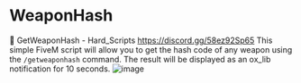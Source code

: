 # WeaponHash
 🔫 GetWeaponHash - Hard_Scripts https://discord.gg/58ez92Sp65  This simple FiveM script will allow you to get the hash code of any weapon using the `/getweaponhash` command. The result will be displayed as an ox_lib notification for 10 seconds.
![image](https://github.com/user-attachments/assets/ac869bb4-f977-4bb1-a5da-b459fa1aef46)
